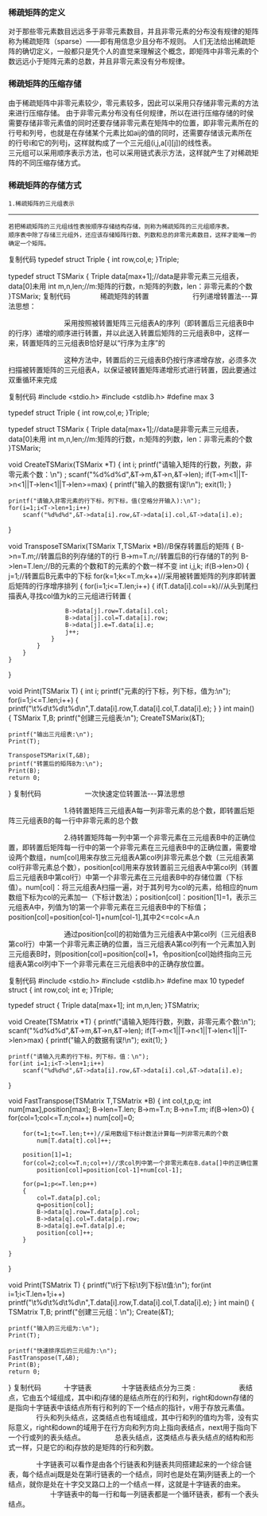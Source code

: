 ### 稀疏矩阵的定义
对于那些零元素数目远远多于非零元素数目，并且非零元素的分布没有规律的矩阵称为稀疏矩阵（sparse）——即有用信息少且分布不规则。
人们无法给出稀疏矩阵的确切定义，一般都只是凭个人的直觉来理解这个概念，即矩阵中非零元素的个数远远小于矩阵元素的总数，并且非零元素没有分布规律。

### 稀疏矩阵的压缩存储
由于稀疏矩阵中非零元素较少，零元素较多，因此可以采用只存储非零元素的方法来进行压缩存储。
由于非零元素分布没有任何规律，所以在进行压缩存储的时侯需要存储非零元素值的同时还要存储非零元素在矩阵中的位置，即非零元素所在的行号和列号，也就是在存储某个元素比如aij的值的同时，还需要存储该元素所在的行号i和它的列号j，这样就构成了一个三元组(i,j,a[i][j])的线性表。  
三元组可以采用顺序表示方法，也可以采用链式表示方法，这样就产生了对稀疏矩阵的不同压缩存储方式。

### 稀疏矩阵的存储方式
    1.稀疏矩阵的三元组表示
***

    若把稀疏矩阵的三元组线性表按顺序存储结构存储，则称为稀疏矩阵的三元组顺序表。 
    顺序表中除了存储三元组外，还应该存储矩阵行数、列数和总的非零元素数目，这样才能唯一的确定一个矩阵。



复制代码
typedef struct Triple
{
    int row,col,e;
}Triple;

typedef struct TSMarix
{
    Triple data[max+1];//data是非零元素三元组表，data[0]未用 
    int m,n,len;//m:矩阵的行数，n:矩阵的列数，len：非零元素的个数 
}TSMarix;
复制代码
　　　　稀疏矩阵的转置
　　　　　　行列递增转置法---算法思想：

　　　　　　　　采用按照被转置矩阵三元组表A的序列（即转置后三元组表B中的行序）递增的顺序进行转置，并以此送入转置后矩阵的三元组表B中，这样一来，转置矩阵的三元组表B恰好是以“行序为主序”的

　　　　　　　　这种方法中，转置后的三元组表B仍按行序递增存放，必须多次扫描被转置矩阵的三元组表A，以保证被转置矩阵递增形式进行转置，因此要通过双重循环来完成

复制代码
#include <stdio.h>
#include <stdlib.h>
#define max 3

typedef struct Triple
{
    int row,col,e;
}Triple;

typedef struct TSMarix
{
    Triple data[max+1];//data是非零元素三元组表，data[0]未用 
    int m,n,len;//m:矩阵的行数，n:矩阵的列数，len：非零元素的个数 
}TSMarix;

void CreateTSMarix(TSMarix *T)
{
    int i;
    printf("请输入矩阵的行数，列数，非零元素个数：\n") ;
    scanf("%d%d%d",&T->m,&T->n,&T->len);
    if(T->m<1||T->n<1||T->len<1||T->len>=max)
    {
        printf("输入的数据有误!\n");
        exit(1);
    }

    printf("请输入非零元素的行下标，列下标，值(空格分开输入):\n");
    for(i=1;i<T->len+1;i++)
        scanf("%d%d%d",&T->data[i].row,&T->data[i].col,&T->data[i].e);
}

void TransposeTSMarix(TSMarix T,TSMarix *B)//B保存转置后的矩阵 
{
    B->n=T.m;//转置后B的列存储的T的行 
    B->m=T.n;//转置后B的行存储的T的列 
    B->len=T.len;//B的元素的个数和T的元素的个数一样不变 
    int i,j,k;
    if(B->len>0)
    {
        j=1;//转置后B元素中的下标 
        for(k=1;k<=T.m;k++)//采用被转置矩阵的列序即转置后矩阵的行序增序排列 
        {
            for(i=1;i<=T.len;i++)
            {
                if(T.data[i].col==k)//从头到尾扫描表A,寻找col值为k的三元组进行转置 
                {
                    
                    B->data[j].row=T.data[i].col;
                    B->data[j].col=T.data[i].row;
                    B->data[j].e=T.data[i].e;
                    j++;
                }
            }
        }
    }
}

void Print(TSMarix T)
{
    int i;
    printf("元素的行下标，列下标，值为:\n");
    for(i=1;i<=T.len;i++)
    {
        printf("\t%d\t%d\t%d\n",T.data[i].row,T.data[i].col,T.data[i].e);
    }
}
int main() 
{
    TSMarix T,B;
    printf("创建三元组表:\n");
    CreateTSMarix(&T);
    
    printf("输出三元组表:\n");
    Print(T);
    
    TransposeTSMarix(T,&B);
    printf("转置后的矩阵B为:\n");
    Print(B);
    return 0; 
}
复制代码
 　　　　　　一次快速定位转置法---算法思想

　　　　　　　　1.待转置矩阵三元组表A每一列非零元素的总个数，即转置后矩阵三元组表B的每一行中非零元素的总个数

　　　　　　　　2.待转置矩阵每一列中第一个非零元素在三元组表B中的正确位置，即转置后矩阵每一行中的第一个非零元素在三元组表B中的正确位置，需要增设两个数组，num[col]用来存放三元组表A第col列非零元素总个数（三元组表第col行非零元素总个数），position[col]用来存放转置前三元组表A中第col列（转置后三元组表B中第col行）中第一个非零元素在三元组表B中的存储位置（下标值）。num[col]：将三元组表A扫描一遍，对于其列号为col的元素，给相应的num数组下标为col的元素加一（下标计数法）；position[col]：position[1]=1，表示三元组表A中，列值为1的第一个非零元素在三元组表B中的下标值；position[col]=position[col-1]+num[col-1],其中2<=col<=A.n

　　　　　　　　通过position[col]的初始值为三元组表A中第col列（三元组表B第col行）中第一个非零元素正确的位置，当三元组表A第col列有一个元素加入到三元组表B时，则position[col]=position[col]+1，令position[col]始终指向三元组表A第col列中下一个非零元素在三元组表B中的正确存放位置。

复制代码
#include <stdio.h>
#include <stdlib.h>
#define max 10
typedef struct
{
    int row,col;
    int e;
}Triple;

typedef struct
{
    Triple data[max+1];
    int m,n,len;
}TSMatrix;

void Create(TSMatrix *T)
{
    printf("请输入矩阵行数，列数，非零元素个数:\n");
    scanf("%d%d%d",&T->m,&T->n,&T->len);
    if(T->m<1||T->n<1||T->len<1||T->len>max)
    {
        printf("输入的数据有误!\n");
        exit(1);
    }
    
    printf("请输入元素的行下标，列下标，值：\n");
    for(int i=1;i<T->len+1;i++)
        scanf("%d%d%d",&T->data[i].row,&T->data[i].col,&T->data[i].e);
}

void FastTranspose(TSMatrix T,TSMatrix *B)
{
    int col,t,p,q;
    int num[max],position[max];
    B->len=T.len;
    B->m=T.n;
    B->n=T.m;
    if(B->len>0)
    {
        for(col=1;col<=T.n;col++)
            num[col]=0;
            
        for(t=1;t<=T.len;t++)//采用数组下标计数法计算每一列非零元素的个数 
            num[T.data[t].col]++;
            
        position[1]=1;
        for(col=2;col<=T.n;col++)//求col列中第一个非零元素在B.data[]中的正确位置 
            position[col]=position[col-1]+num[col-1];
            
        for(p=1;p<=T.len;p++)
        {
            col=T.data[p].col;
            q=position[col];
            B->data[q].row=T.data[p].col;
            B->data[q].col=T.data[p].row;
            B->data[q].e=T.data[p].e;
            position[col]++;
        }
        
    }
}

void Print(TSMatrix T)
{
    printf("\t行下标\t列下标\t值:\n");
    for(int i=1;i<T.len+1;i++)
        printf("\t%d\t%d\t%d\n",T.data[i].row,T.data[i].col,T.data[i].e);
}
int main() 
{
    TSMatrix T,B;
    printf("创建三元组：\n");
    Create(&T);
    
    printf("输入的三元组为:\n");
    Print(T);
    
    printf("快速排序后的三元组为:\n");
    FastTranspose(T,&B);
    Print(B);
    return 0;
}
复制代码
 　　　十字链表
　　　　十字链表结点分为三类 : 
　　　　　　表结点，它由五个域组成，其中i和j存储的是结点所在的行和列，right和down存储的是指向十字链表中该结点所有行和列的下一个结点的指针，v用于存放元素值。
　　　　行头和列头结点，这类结点也有域组成，其中行和列的值均为零，没有实际意义，right和down的域用于在行方向和列方向上指向表结点，next用于指向下一个行或列的表头结点。
　　　　总表头结点，这类结点与表头结点的结构和形式一样，只是它的i和j存放的是矩阵的行和列数。



　　　　十字链表可以看作是由各个行链表和列链表共同搭建起来的一个综合链表，每个结点aij既是处在第i行链表的一个结点，同时也是处在第j列链表上的一个结点，就你是处在十字交叉路口上的一个结点一样，这就是十字链表的由来。
　　　　　　十字链表中的每一行和每一列链表都是一个循环链表，都有一个表头结点。


